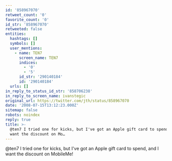 ```yaml
---
id: '858967070'
retweet_count: '0'
favorite_count: '0'
id_str: '858967070'
retweeted: false
entities:
  hashtags: []
  symbols: []
  user_mentions:
    - name: TEN7
      screen_name: TEN7
      indices:
        - '0'
        - '5'
      id_str: '290140184'
      id: '290140184'
  urls: []
in_reply_to_status_id_str: '858706238'
in_reply_to_screen_name: ivanstegic
original_url: https://twitter.com/jth/status/858967070
date: '2008-07-15T13:12:23.000Z'
sitemap: false
robots: noindex
reply: true
title: >-
  @ten7 I tried one for kicks, but I've got an Apple gift card to spend, and I
  want the discount on Mo…
---
```


@ten7 I tried one for kicks, but I've got an Apple gift card to spend, and I want the discount on MobileMe!